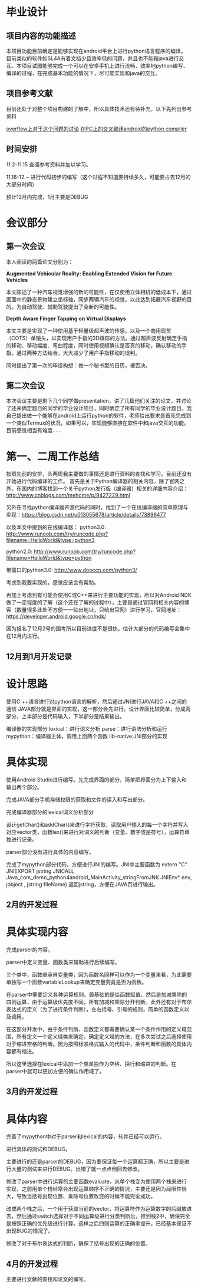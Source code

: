 # 毕业设计


## 项目内容的功能描述


本项目功能目前确定是能够实现在android平台上进行python语言程序的编译。
目前类似的软件如SL4A有着文档少且效率低的问题，并且也不能和java进行交互。本项目试图能够完成一个可以在安卓手机上进行流畅、效率地python编写、编译的过程，在完成基本功能的情况下，尽可能实现和java的交互。

## 项目参考文献

目前还处于对整个项目构建的了解中，所以具体技术还有待补充，以下先列出参考资料

[overflow上对于这个问题的讨论]
[在PC上的交叉编译android的python compiler]


[overflow上对于这个问题的讨论]:https://stackoverflow.com/questions/101754/is-there-a-way-to-run-python-on-android

[在PC上的交叉编译android的python compiler]:https://mdqinc.com/blog/2011/09/cross-compiling-python-for-android/


## 时间安排


11.2-11.15 查阅参考资料并加以学习。

11.16-12.~ 进行代码初步的编写（这个过程不知道要持续多久，可能要占去12月的大部分时间）

预计12月内完成，1月主要是DEBUG






# 会议部分

## 第一次会议
本人阅读的两篇论文分别为：


**Augmented Vehicular Reality: Enabling Extended Vision for Future Vehicles**

本文陈述了一种汽车视觉增强的新的可能性，在仅使用立体相机的低成本下，通过画面中的静态景物建立坐标轴，同步两辆汽车的视觉，以此达到拓展汽车视野的目的。为自动驾驶、辅助驾驶提出了全新的可能性。

**Depth Aware Finger Tapping on Virtual Displays**

本文主要是实现了一种使用基于轻量级超声波的传感，以及一个商用现货（COTS）单镜头，以实现用户手指的3D跟踪的方法。通过超声波反射确定手指的移动、移动幅度、弯曲程度，同时使用视频确认是否真的移动，确认移动的手指。通过两种方法结合，大大减少了用户手指移动的误判。

同时提出了第一次的毕设构想：做一个秘书型的日历，被否决。


## 第二次会议
本次会议主要是剩下几个同学做presentation，讲了几篇他们关注的论文，并讨论了还未确定题目的同学的毕业设计项目，同时确定了所有同学的毕业设计题目。我自己提出做一个能够在android上运行python的软件，老师给出要求是首先完成到一个类似Termux的状况，如果可以，实现能够直接在软件中和java交互的功能。目前感觉相当有难度……

# 第一、二周工作总结

按照先前的安排，头两周我主要做的事情还是进行资料的查找和学习。目前还没有开始进行代码编译的工作。
首先是关于Python编译器的相关内容，除了官网之外，在国内的博客找到一个关于python发行版（编译器）相关的详细内容介绍：http://www.cnblogs.com/mehome/p/9427229.html

另外在寻找python编译器开源代码的同时，找到了一个在线编译器的简单原理与实现：https://blog.csdn.net/u013055678/article/details/73896477

以及本文中提到的在线编译器：
python3.0:  http://www.runoob.com/try/runcode.php?filename=HelloWorld&type=python3

python2.0:  http://www.runoob.com/try/runcode.php?filename=HelloWorld&type=python

带窗口的python3.0: http://www.dooccn.com/python3/

考虑到我要实现的，感觉应该会有帮助。

再加上考虑到有可能会使用C或C++来进行主要功能的实现，所以对Android NDK做了一定程度的了解（这个还在了解的过程中），主要是通过官网和相关内容的博客（数量很多此处不方便一一贴出地址，只给出官网）进行学习，官网地址：https://developer.android.google.cn/ndk/

因为报名了12月2号的国考所以目前进度不是很快，估计大部分的代码编写会集中在12月内进行。

## 12月到1月开发记录

# 设计思路
使用C ++语言进行对python语言的解析，然后通过JNI进行JAVA和C ++之间的通信
JAVA部分就是界面的实现，这一部分会先进行。设计界面比较简单，分成两部分，上半部分是代码输入，下半部分是结果输出。

编译器的实现部分
lexical：进行词义分析
parse：进行语法分析和运行
mypython：编译器主体，调用上面两个函数
lib-native:JNI部分的实现

# 具体实现
使用Android Studio进行编写。先完成界面的部分，简单把界面分为上下输入和输出两个部分。

完成JAVA部分手机存储权限的获取和文件的读入和写出部分。

完成编译器部分的lexical词义分析部分

设计getChar()和addChar()来进行字符获取，读取用户输入的每一个字符并写入对应vector类，函数lex()来进行对词义的判断（变量、数字或是符号），运算符单独进行记录。

parser部分没有进行具体的内容编写。

完成了mypython部分代码，方便进行JNI的编写。JNI中主要函数为
extern "C" JNIEXPORT jstring JNICALL
Java_com_demo_python4android_MainActivity_stringFromJNI(
        JNIEnv* env,
        jobject , jstring fileName)
返回jstring，方便在JAVA页进行输出。

## 2月的开发过程

# 具体实现内容

完成parser的内容。

parser中定义变量、函数类来辅助进行后续编写。

三个类中，函数继承自变量类，因为函数名同样可以作为一个变量来看，为此需要单独写一个函数variableLookup来确定变量究竟是否为函数。

在parser中需要定义各种运算规则。最基础的是给函数赋值，然后是加减乘除的四则运算，由于运算级优先度不同，所有加减和乘除分开判断。此外还有对于布尔表达式的定义（为了进行条件判断），左右括号、引号的规则，简单的函数定义以及调用。

在这部分开发中，由于条件判断、函数定义都需要确认某一个条件作用的定义域范围，所有定义一个定义域类来确定。确定定义域的方法，在多次尝试之后选择使用对于缩进空格的判断。因为按照标准格式输入的代码中，条件判断和函数的具体内容都有缩进。

所以这里选择在lexical中添加一个类单独作为空格、换行和缩进的判断。在parser中就可以更加方便的确认作用域了。

## 3月的开发过程

# 具体内容

完善了mypython中对于parser和lexical的内容，软件已经可以运行。

进行具体的测试和DEBUG。

主要进行的还是parser的DEBUG，因为要保证每一个运算都正确，所以主要是进行大量的测试来进行DEBUG。出错了就一点点倒回去修改。

修改了parser中进行运算的主要函数evaluate，从单个栈变为使用两个栈来进行实现，之前用单个栈经常会出现运算顺序不正确的情况，主要还是因为局限性很大，导致当括号出现位置、乘除号位置改变的时候不能完全成功。

改成两个栈之后，一个用于获取当前的vector，将运算符作为运算数字的后缀放进去，然后通过switch选择对于不同运算级进行分类判断后，推到栈2中，确保完全是按照正确的优先级进行计算。这样之后四则运算的正确率提升，已经基本保证不出现BUG的情况了。

修改了对于布尔表达式的判断，确保了括号出现的正确的位置。


## 4月的开发过程

主要进行文献的查找和论文的编写。



